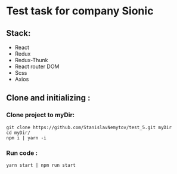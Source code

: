 # Test task for company Sionic

## Stack:
- React
- Redux
- Redux-Thunk
- React router DOM
- Scss
- Axios

## Clone and initializing :
### Clone project to myDir:

```
git clone https://github.com/StanislavNemytov/test_5.git myDir
cd myDir/
npm i | yarn -i
```

### Run code :
```
yarn start | npm run start
```